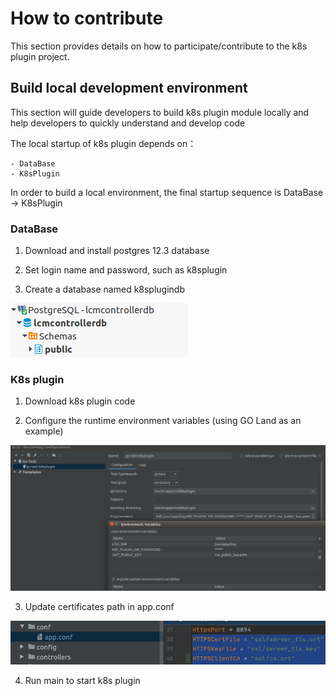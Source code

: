 How to contribute
==========================

This section provides details on how to participate/contribute to the k8s plugin project. 

## Build local development environment

This section will guide developers to build k8s plugin module locally and help developers to quickly understand and
 develop code 

The local startup of k8s plugin depends on：
```
- DataBase
- K8sPlugin
```
In order to build a local environment, the final startup sequence is DataBase -> K8sPlugin

### DataBase

1. Download and install postgres 12.3 database 

2. Set login name and password, such as k8splugin

3. Create a database named k8splugindb

![](/uploads/images/2020/0924/lcmcontroller-db.png "k8sPlugin-db.png")

### K8s plugin

1. Download k8s plugin code

2. Configure the runtime environment variables (using GO Land as an example)

![](/uploads/images/2020/0924/k8sPlugin-contribution.png "k8sPlugin-contribution.png")

3. Update certificates path in app.conf

![](/uploads/images/2020/0924/mepm-applcm-ssl.png "mepm-applcm-ssl.png")

4. Run main to start k8s plugin 
